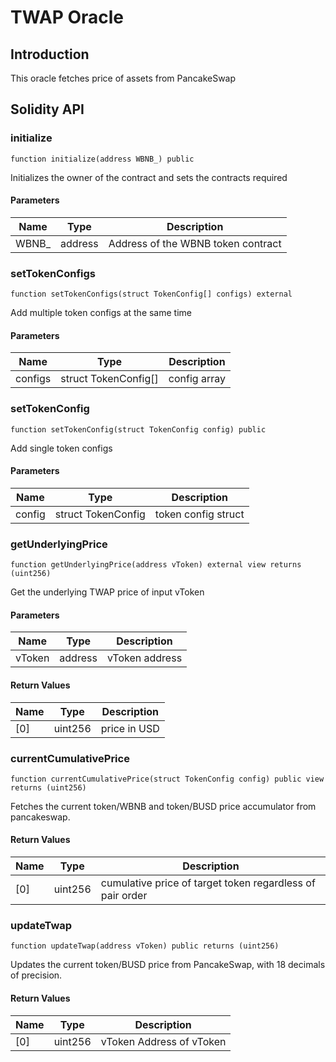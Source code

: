 # TWAP Oracle

## Introduction

This oracle fetches price of assets from PancakeSwap

## Solidity API

### initialize

```solidity
function initialize(address WBNB_) public
```

Initializes the owner of the contract and sets the contracts required

#### Parameters

| Name   | Type    | Description                        |
| ------ | ------- | ---------------------------------- |
| WBNB\_ | address | Address of the WBNB token contract |

### setTokenConfigs

```solidity
function setTokenConfigs(struct TokenConfig[] configs) external
```

Add multiple token configs at the same time

#### Parameters

| Name    | Type                 | Description  |
| ------- | -------------------- | ------------ |
| configs | struct TokenConfig[] | config array |

### setTokenConfig

```solidity
function setTokenConfig(struct TokenConfig config) public
```

Add single token configs

#### Parameters

| Name   | Type               | Description         |
| ------ | ------------------ | ------------------- |
| config | struct TokenConfig | token config struct |

### getUnderlyingPrice

```solidity
function getUnderlyingPrice(address vToken) external view returns (uint256)
```

Get the underlying TWAP price of input vToken

#### Parameters

| Name   | Type    | Description    |
| ------ | ------- | -------------- |
| vToken | address | vToken address |

#### Return Values

| Name | Type    | Description  |
| ---- | ------- | ------------ |
| [0]  | uint256 | price in USD |

### currentCumulativePrice

```solidity
function currentCumulativePrice(struct TokenConfig config) public view returns (uint256)
```

Fetches the current token/WBNB and token/BUSD price accumulator from pancakeswap.

#### Return Values

| Name | Type    | Description                                               |
| ---- | ------- | --------------------------------------------------------- |
| [0]  | uint256 | cumulative price of target token regardless of pair order |

### updateTwap

```solidity
function updateTwap(address vToken) public returns (uint256)
```

Updates the current token/BUSD price from PancakeSwap, with 18 decimals of precision.

#### Return Values

| Name | Type    | Description              |
| ---- | ------- | ------------------------ |
| [0]  | uint256 | vToken Address of vToken |
